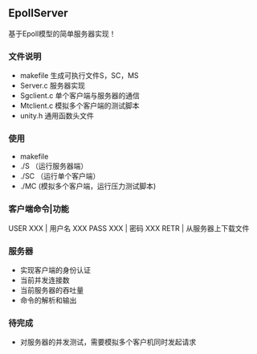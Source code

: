 ## EpollServer
基于Epoll模型的简单服务器实现！

### 文件说明
- makefile 生成可执行文件S，SC，MS
- Server.c 服务器实现
- Sgclient.c 单个客户端与服务器的通信
- Mtclient.c 模拟多个客户端的测试脚本
- unity.h    通用函数头文件

### 使用
- makefile
- ./S  （运行服务器端）
- ./SC （运行单个客户端）
- ./MC  (模拟多个客户端，运行压力测试脚本)

### 客户端命令|功能
USER XXX | 用户名 XXX
PASS XXX | 密码 XXX
RETR     | 从服务器上下载文件

### 服务器
- 实现客户端的身份认证
- 当前并发连接数
- 当前服务器的吞吐量
- 命令的解析和输出

### 待完成
- 对服务器的并发测试，需要模拟多个客户机同时发起请求
